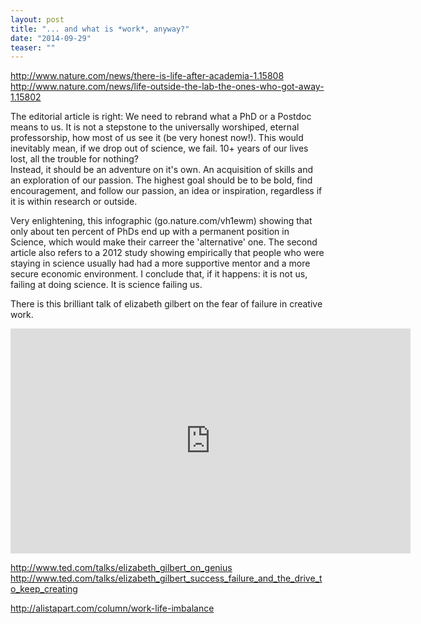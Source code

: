 ```yaml
---
layout: post
title: "... and what is *work*, anyway?"
date: "2014-09-29"
teaser: ""
---
```


http://www.nature.com/news/there-is-life-after-academia-1.15808
http://www.nature.com/news/life-outside-the-lab-the-ones-who-got-away-1.15802


The editorial article is right: We need to rebrand what a PhD or a Postdoc means to us. It is not a stepstone to the universally worshiped, eternal professorship, how most of us see it (be very honest now!). This would inevitably mean, if we drop out of science, we fail. 10+ years of our lives lost, all the trouble for nothing?  
Instead, it should be an adventure on it's own. An acquisition of skills and an exploration of our passion. The highest goal should be to be bold, find encouragement, and follow our passion, an idea or inspiration, regardless if it is within research or outside.

Very enlightening, this infographic (go.nature.com/vh1ewm) showing that only about ten percent of PhDs end up with a permanent position in Science, which would make their carreer the 'alternative' one.
The second article also refers to a 2012 study showing empirically that people who were staying in science usually had had a more supportive mentor and a more secure economic environment.
I conclude that, if it happens: it is not us, failing at doing science. It is science failing us.

There is this brilliant talk of elizabeth gilbert on the fear of failure in creative work.

<iframe src="https://embed-ssl.ted.com/talks/elizabeth_gilbert_on_genius.html" width="640" height="360" frameborder="0" scrolling="no" webkitAllowFullScreen mozallowfullscreen allowFullScreen></iframe>

http://www.ted.com/talks/elizabeth_gilbert_on_genius
http://www.ted.com/talks/elizabeth_gilbert_success_failure_and_the_drive_to_keep_creating

http://alistapart.com/column/work-life-imbalance

